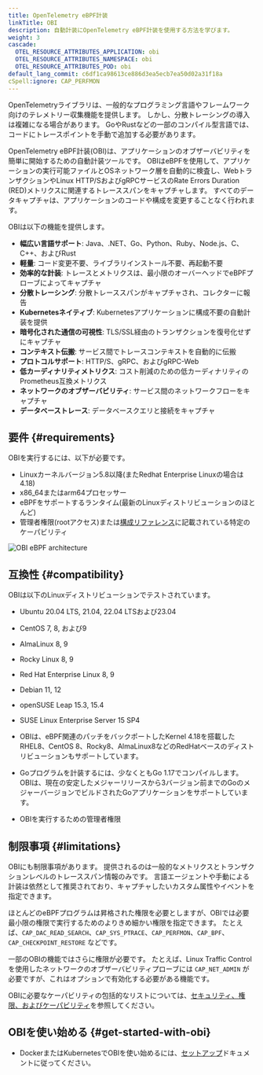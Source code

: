 ```yaml
---
title: OpenTelemetry eBPF計装
linkTitle: OBI
description: 自動計装にOpenTelemetry eBPF計装を使用する方法を学びます。
weight: 3
cascade:
  OTEL_RESOURCE_ATTRIBUTES_APPLICATION: obi
  OTEL_RESOURCE_ATTRIBUTES_NAMESPACE: obi
  OTEL_RESOURCE_ATTRIBUTES_POD: obi
default_lang_commit: c6df1ca98613ce886d3ea5ecb7ea50d02a31f18a
cSpell:ignore: CAP_PERFMON
---
```


OpenTelemetryライブラリは、一般的なプログラミング言語やフレームワーク向けのテレメトリー収集機能を提供します。
しかし、分散トレーシングの導入は複雑になる場合があります。
GoやRustなどの一部のコンパイル型言語では、コードにトレースポイントを手動で追加する必要があります。

OpenTelemetry eBPF計装(OBI)は、アプリケーションのオブザーバビリティを簡単に開始するための自動計装ツールです。
OBIはeBPFを使用して、アプリケーションの実行可能ファイルとOSネットワーク層を自動的に検査し、WebトランザクションやLinux HTTP/SおよびgRPCサービスのRate Errors Duration (RED)メトリクスに関連するトレーススパンをキャプチャします。
すべてのデータキャプチャは、アプリケーションのコードや構成を変更することなく行われます。

OBIは以下の機能を提供します。

- **幅広い言語サポート**: Java、.NET、Go、Python、Ruby、Node.js、C、C++、およびRust
- **軽量**: コード変更不要、ライブラリインストール不要、再起動不要
- **効率的な計装**: トレースとメトリクスは、最小限のオーバーヘッドでeBPFプローブによってキャプチャ
- **分散トレーシング**: 分散トレーススパンがキャプチャされ、コレクターに報告
- **Kubernetesネイティブ**: Kubernetesアプリケーションに構成不要の自動計装を提供
- **暗号化された通信の可視性**: TLS/SSL経由のトランザクションを復号化せずにキャプチャ
- **コンテキスト伝搬**: サービス間でトレースコンテキストを自動的に伝搬
- **プロトコルサポート**: HTTP/S、gRPC、およびgRPC-Web
- **低カーディナリティメトリクス**: コスト削減のための低カーディナリティのPrometheus互換メトリクス
- **ネットワークのオブザーバビリティ**: サービス間のネットワークフローをキャプチャ
- **データベーストレース**: データベースクエリと接続をキャプチャ

## 要件 {#requirements}

OBIを実行するには、以下が必要です。

- Linuxカーネルバージョン5.8以降(またRedhat Enterprise Linuxの場合は4.18)
- x86_64またはarm64プロセッサー
- eBPFをサポートするランタイム(最新のLinuxディストリビューションのほとんど)
- 管理者権限(rootアクセス)または[構成リファレンス](security/)に記載されている特定のケーパビリティ

![OBI eBPF architecture](./ebpf-arch.svg)

## 互換性 {#compatibility}

OBIは以下のLinuxディストリビューションでテストされています。

- Ubuntu 20.04 LTS, 21.04, 22.04 LTSおよび23.04
- CentOS 7, 8, および9
- AlmaLinux 8, 9
- Rocky Linux 8, 9
- Red Hat Enterprise Linux 8, 9
- Debian 11, 12
- openSUSE Leap 15.3, 15.4
- SUSE Linux Enterprise Server 15 SP4

- OBIは、eBPF関連のパッチをバックポートしたKernel 4.18を搭載したRHEL8、CentOS 8、Rocky8、AlmaLinux8などのRedHatベースのディストリビューションもサポートしています。

- Goプログラムを計装するには、少なくともGo 1.17でコンパイルします。
  OBIは、現在の安定したメジャーリリースから3バージョン前までのGoのメジャーバージョンでビルドされたGoアプリケーションをサポートしています。
- OBIを実行するための管理者権限

## 制限事項 {#limitations}

OBIにも制限事項があります。
提供されるのは一般的なメトリクスとトランザクションレベルのトレーススパン情報のみです。
言語エージェントや手動による計装は依然として推奨されており、キャプチャしたいカスタム属性やイベントを指定できます。

ほとんどのeBPFプログラムは昇格された権限を必要としますが、OBIでは必要最小限の権限で実行するためのよりきめ細かい権限を指定できます。
たとえば、`CAP_DAC_READ_SEARCH`、`CAP_SYS_PTRACE`、`CAP_PERFMON`、`CAP_BPF`、`CAP_CHECKPOINT_RESTORE` などです。

一部のOBIの機能ではさらに権限が必要です。
たとえば、Linux Traffic Controlを使用したネットワークのオブザーバビリティプローブには `CAP_NET_ADMIN` が必要ですが、これはオプションで有効化する必要がある機能です。

OBIに必要なケーパビリティの包括的なリストについては、[セキュリティ、権限、およびケーパビリティ](security/)を参照してください。

## OBIを使い始める {#get-started-with-obi}

- DockerまたはKubernetesでOBIを使い始めるには、[セットアップ](setup/)ドキュメントに従ってください。
